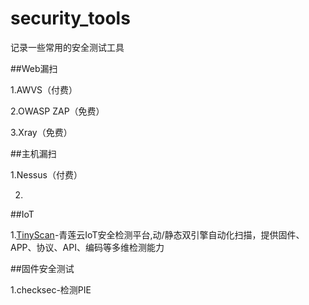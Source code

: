 # security_tools
记录一些常用的安全测试工具


##Web漏扫

1.AWVS（付费）

2.OWASP ZAP（免费）

3.Xray（免费）


##主机漏扫

1.Nessus（付费）

2.


##IoT

1.[TinyScan](https://tinyscan.qinglianyun.com)-青莲云IoT安全检测平台,动/静态双引擎自动化扫描，提供固件、APP、协议、API、编码等多维检测能力 

##固件安全测试

1.checksec-检测PIE
